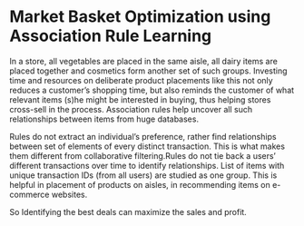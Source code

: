 # Market Basket Optimization using Association Rule Learning

In a store, all vegetables are placed in the same aisle, all dairy items are placed together and cosmetics form another set of such groups. Investing time and resources on deliberate product placements like this not only reduces a customer’s shopping time, but also reminds the customer of what relevant items (s)he might be interested in buying, thus helping stores cross-sell in the process. Association rules help uncover all such relationships between items from huge databases.

Rules do not extract an individual’s preference, rather find relationships between set of elements of every distinct transaction. This is what makes them different from collaborative filtering.Rules do not tie back a users’ different transactions over time to identify relationships. List of items with unique transaction IDs (from all users) are studied as one group. This is helpful in placement of products on aisles, in recommending items on e-commerce websites.

So Identifying the best deals can maximize the sales and profit.